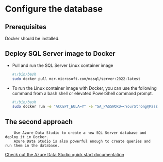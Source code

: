 # Configure the database

## Prerequisites

Docker should be installed.

## Deploy SQL Server image to Docker

* Pull and run the SQL Server Linux container image

    ```bash
    #!/bin/bash
    sudo docker pull mcr.microsoft.com/mssql/server:2022-latest
    ```

* To run the Linux container image with Docker, you can use the following command from a bash shell or elevated PowerShell command prompt.

    ```bash
    #!/bin/bash
    sudo docker run -e "ACCEPT_EULA=Y" -e "SA_PASSWORD=<YourStrong@Passw0rd>" \ -p 1433:1433 --name sql1 --hostname sql1 \ -d \ mcr.microsoft.com/mssql/server:2022-latest
    ```

## The second approach

```text
    Use Azure Data Studio to create a new SQL Server database and deploy it in Docker.
    Azure Data Studio is also powerful enough to create queries and run them in the database.
```

[Check out the Azure Data Studio quick start documentation](https://docs.microsoft.com/en-us/sql/azure-data-studio/quickstart-sql-server?view=sql-server-ver16)
